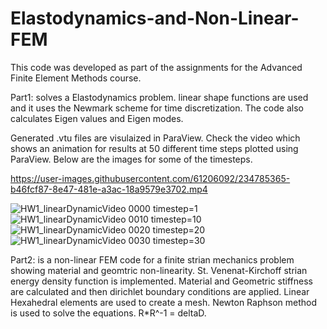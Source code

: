 # Elastodynamics-and-Non-Linear-FEM
This code was developed as part of the assignments for the Advanced Finite Element Methods course.

Part1:
solves a Elastodynamics problem.
linear shape functions are used and it uses the Newmark scheme for time discretization.
The code also calculates Eigen values and Eigen modes.

Generated .vtu files are visulaized in ParaView.
Check the video which shows an animation for results at 50 different time steps plotted using ParaView. Below are the images for some of the timesteps.

https://user-images.githubusercontent.com/61206092/234785365-b46fcf87-8e47-481e-a3ac-18a9579e3702.mp4

![HW1_linearDynamicVideo 0000](https://user-images.githubusercontent.com/61206092/234785957-3648e1b3-5d01-4e54-83bb-da716042e44a.png)
timestep=1
![HW1_linearDynamicVideo 0010](https://user-images.githubusercontent.com/61206092/234785960-a1d8cb2f-9ced-49fa-86fb-3d08ffa2e556.png)
timestep=10
![HW1_linearDynamicVideo 0020](https://user-images.githubusercontent.com/61206092/234785962-f7a5787d-feca-4c07-aeab-9426ae30d287.png)
timestep=20
![HW1_linearDynamicVideo 0030](https://user-images.githubusercontent.com/61206092/234785963-48ce20ef-5659-48cd-b282-29c9f7a04950.png)
timestep=30



Part2:
is a non-linear FEM code for a finite strian mechanics problem showing material and geomtric non-linearity.
St. Venenat-Kirchoff strian energy density function is implemented. Material and Geometric stiffness are calculated and then dirichlet boundary conditions are applied. Linear Hexahedral elements are used to create a mesh. Newton Raphson method is used to solve the equations. R*R^-1 = deltaD.
